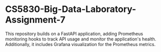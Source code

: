 # CS5830-Big-Data-Laboratory-Assignment-7
This repository builds on a FastAPI application, adding Prometheus monitoring hooks to track API usage and monitor the application's health. Additionally, it includes Grafana visualization for the Prometheus metrics. 
